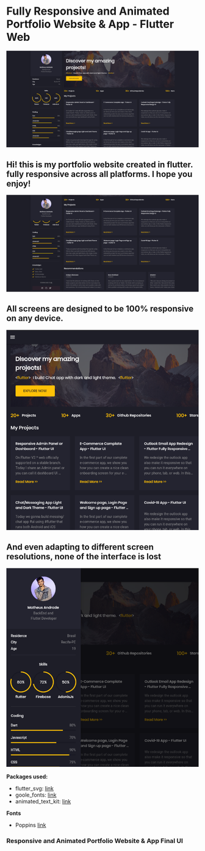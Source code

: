 # Fully Responsive and Animated Portfolio Website & App - Flutter Web

<img src="/forgit/WebSite1.png" alt="My cool logo"/>

## Hi! this is my portfolio website created in flutter. fully responsive across all platforms. I hope you enjoy!

<img src="/forgit/website2.png" alt="My cool logo"/>

## All screens are designed to be 100% responsive on any device.

<img src="/forgit/website3.png" alt="My cool logo"/>

## And even adapting to different screen resolutions, none of the interface is lost

<img src="/forgit/website4.png" alt="My cool logo"/>

**Packages used:**

- flutter_svg: [link](https://pub.dev/packages/flutter_svg)
- goole_fonts: [link](https://pub.dev/packages/google_fonts)
- animated_text_kit: [link](https://pub.dev/packages/animated_text_kit)

**Fonts**

- Poppins [link](https://fonts.google.com/specimen/Poppins)

### Responsive and Animated Portfolio Website & App Final UI
